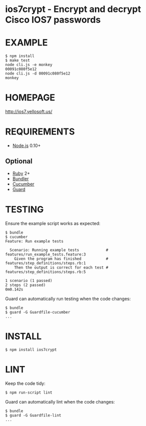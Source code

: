 # ios7crypt - Encrypt and decrypt Cisco IOS7 passwords

# EXAMPLE

    $ npm install
    $ make test
    node cli.js -e monkey
    00091c080f5e12
    node cli.js -d 00091c080f5e12
    monkey

# HOMEPAGE

http://ios7.yellosoft.us/

# REQUIREMENTS

* [Node.js](http://nodejs.org/) 0.10+

## Optional

* [Ruby](https://www.ruby-lang.org/) 2+
* [Bundler](http://bundler.io/)
* [Cucumber](http://cukes.info/)
* [Guard](http://guardgem.org/)

# TESTING

Ensure the example script works as expected:

    $ bundle
    $ cucumber
    Feature: Run example tests

      Scenario: Running example tests            # features/run_example_tests.feature:3
        Given the program has finished           # features/step_definitions/steps.rb:1
        Then the output is correct for each test # features/step_definitions/steps.rb:5

    1 scenario (1 passed)
    2 steps (2 passed)
    0m0.142s

Guard can automatically run testing when the code changes:

    $ bundle
    $ guard -G Guardfile-cucumber
    ...

# INSTALL

    $ npm install ios7crypt

# LINT

Keep the code tidy:

    $ npm run-script lint

Guard can automatically lint when the code changes:

    $ bundle
    $ guard -G Guardfile-lint
    ...
